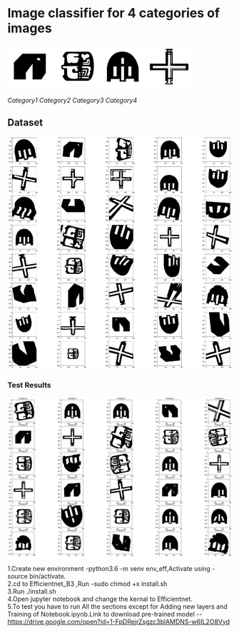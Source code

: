 <h1>Image classifier for 4 categories of images</h1>
<p>
<img src="https://github.com/Aakroat/EfficientNet_B3/blob/master/Images/1052.png" | width=100>
<img src="https://github.com/Aakroat/EfficientNet_B3/blob/master/Images/6052.png" | width=100>
<img src="https://github.com/Aakroat/EfficientNet_B3/blob/master/Images/4052.png" | width=100>
<img src="https://github.com/Aakroat/EfficientNet_B3/blob/master/Images/C053.png" | width=100>
</p>
<p align="left"><em>Category1    Category2    Category3    Category4</em></p>
<h2>Dataset</h2>
<p align="center"><img src="https://github.com/Aakroat/EfficientNet_B3/blob/master/Images/dataset.png"></p>
<h3>Test Results</h3>
<p align="center"><img src="https://github.com/Aakroat/EfficientNet_B3/blob/master/Images/result.png"></p>

1.Create new environment -python3.6 -m venv env_eff,Activate using -source bin/activate. <br/>
2.cd to Efficientnet_B3 ,Run -sudo chmod +x install.sh <br/>
3.Run ./install.sh <br/>
4.Open jupyter notebook and change the kernal to Efficientnet.<br/>
5.To test you have to run All the sections except for Adding new layers and Training of Notebook.ipynb.Link to download pre-trained model --https://drive.google.com/open?id=1-FpDRejrZsgzc3blAMDNS-w6IL2O8Vyd 
